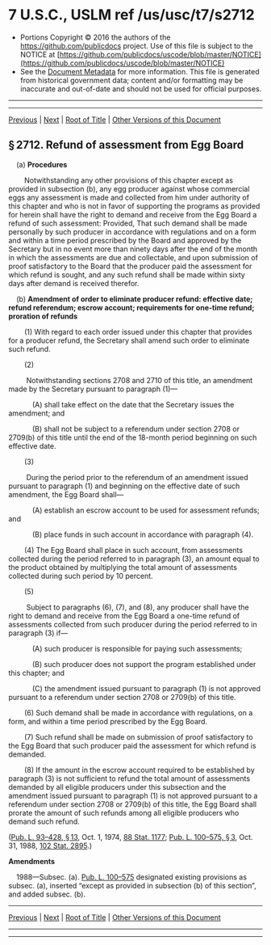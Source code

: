 ---
---

# 7 U.S.C., USLM ref /us/usc/t7/s2712

* Portions Copyright © 2016 the authors of the https://github.com/publicdocs project.
  Use of this file is subject to the NOTICE at [https://github.com/publicdocs/uscode/blob/master/NOTICE](https://github.com/publicdocs/uscode/blob/master/NOTICE)
* See the [Document Metadata](././../../../..//README.md) for more information.
  This file is generated from historical government data; content and/or formatting may be inaccurate and out-of-date and should not be used for official purposes.

----------
----------

[Previous](./../../../..//us/usc/t7/ch60/m__us_usc_t7_s2711.md) | [Next](./../../../..//us/usc/t7/ch60/m__us_usc_t7_s2713.md) | [Root of Title](./../../../../) | [Other Versions of this Document](https://publicdocs.github.io/go/links?ns=uslm&ref=%2Fus%2Fusc%2Ft7%2Fs2712)

## § 2712. Refund of assessment from Egg Board

    (a) __Procedures__ 

        Notwithstanding any other provisions of this chapter except as provided in subsection (b), any egg producer against whose commercial eggs any assessment is made and collected from him under authority of this chapter and who is not in favor of supporting the programs as provided for herein shall have the right to demand and receive from the Egg Board a refund of such assessment: Provided, That such demand shall be made personally by such producer in accordance with regulations and on a form and within a time period prescribed by the Board and approved by the Secretary but in no event more than ninety days after the end of the month in which the assessments are due and collectable, and upon submission of proof satisfactory to the Board that the producer paid the assessment for which refund is sought, and any such refund shall be made within sixty days after demand is received therefor.

    (b) __Amendment of order to eliminate producer refund: effective date; refund referendum; escrow account; requirements for one-time refund; proration of refunds__ 

        (1) With regard to each order issued under this chapter that provides for a producer refund, the Secretary shall amend such order to eliminate such refund.

        (2)

         Notwithstanding sections 2708 and 2710 of this title, an amendment made by the Secretary pursuant to paragraph (1)—

            (A) shall take effect on the date that the Secretary issues the amendment; and

            (B) shall not be subject to a referendum under section 2708 or 2709(b) of this title until the end of the 18-month period beginning on such effective date.

        (3)

         During the period prior to the referendum of an amendment issued pursuant to paragraph (1) and beginning on the effective date of such amendment, the Egg Board shall—

            (A) establish an escrow account to be used for assessment refunds; and

            (B) place funds in such account in accordance with paragraph (4).

        (4) The Egg Board shall place in such account, from assessments collected during the period referred to in paragraph (3), an amount equal to the product obtained by multiplying the total amount of assessments collected during such period by 10 percent.

        (5)

         Subject to paragraphs (6), (7), and (8), any producer shall have the right to demand and receive from the Egg Board a one-time refund of assessments collected from such producer during the period referred to in paragraph (3) if—

            (A) such producer is responsible for paying such assessments;

            (B) such producer does not support the program established under this chapter; and

            (C) the amendment issued pursuant to paragraph (1) is not approved pursuant to a referendum under section 2708 or 2709(b) of this title.

        (6) Such demand shall be made in accordance with regulations, on a form, and within a time period prescribed by the Egg Board.

        (7) Such refund shall be made on submission of proof satisfactory to the Egg Board that such producer paid the assessment for which refund is demanded.

        (8) If the amount in the escrow account required to be established by paragraph (3) is not sufficient to refund the total amount of assessments demanded by all eligible producers under this subsection and the amendment issued pursuant to paragraph (1) is not approved pursuant to a referendum under section 2708 or 2709(b) of this title, the Egg Board shall prorate the amount of such refunds among all eligible producers who demand such refund.

([Pub. L. 93–428, § 13][/us/pl/93/428/s13], Oct. 1, 1974, [88 Stat. 1177][/us/stat/88/1177]; [Pub. L. 100–575, § 3][/us/pl/100/575/s3], Oct. 31, 1988, [102 Stat. 2895][/us/stat/102/2895].)

 __Amendments__ 

    1988—Subsec. (a). [Pub. L. 100–575][/us/pl/100/575] designated existing provisions as subsec. (a), inserted “except as provided in subsection (b) of this section”, and added subsec. (b).

----------

[Previous](./../../../..//us/usc/t7/ch60/m__us_usc_t7_s2711.md) | [Next](./../../../..//us/usc/t7/ch60/m__us_usc_t7_s2713.md) | [Root of Title](./../../../../) | [Other Versions of this Document](https://publicdocs.github.io/go/links?ns=uslm&ref=%2Fus%2Fusc%2Ft7%2Fs2712)

----------
----------

[/us/pl/93/428/s13]: https://publicdocs.github.io/go/links?ns=uslm&ref=%2Fus%2Fpl%2F93%2F428%2Fs13
[/us/stat/88/1177]: https://publicdocs.github.io/go/links?ns=uslm&ref=%2Fus%2Fstat%2F88%2F1177
[/us/pl/100/575/s3]: https://publicdocs.github.io/go/links?ns=uslm&ref=%2Fus%2Fpl%2F100%2F575%2Fs3
[/us/stat/102/2895]: https://publicdocs.github.io/go/links?ns=uslm&ref=%2Fus%2Fstat%2F102%2F2895
[/us/pl/100/575]: https://publicdocs.github.io/go/links?ns=uslm&ref=%2Fus%2Fpl%2F100%2F575


